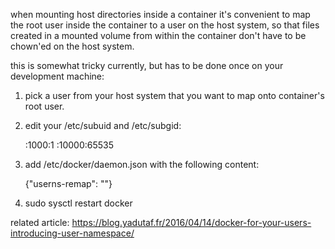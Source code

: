 when mounting host directories inside a container it's convenient to map
the root user inside the container to a user on the host system, so
that files created in a mounted volume from within the container don't have
to be chown'ed on the host system.

this is somewhat tricky currently, but has to be done once on your development
machine:

1. pick a user from your host system that you want to map onto container's root user.
2. edit your /etc/subuid and /etc/subgid:

    <hostuser>:1000:1
    <hostuser>:10000:65535

3. add /etc/docker/daemon.json with the following content:

    {"userns-remap": "<hostuser>"}

4. sudo sysctl restart docker

related article: https://blog.yadutaf.fr/2016/04/14/docker-for-your-users-introducing-user-namespace/
